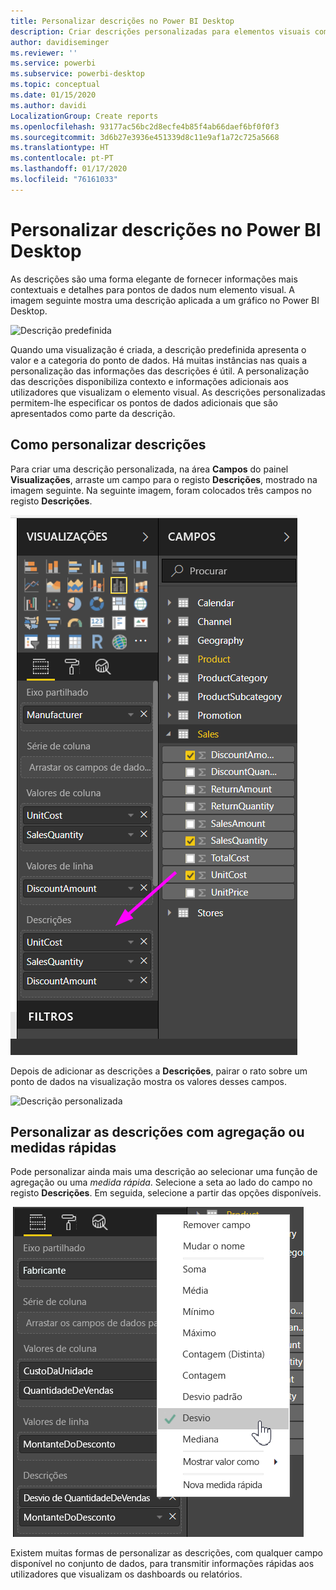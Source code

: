 ```yaml
---
title: Personalizar descrições no Power BI Desktop
description: Criar descrições personalizadas para elementos visuais com arrastar e largar
author: davidiseminger
ms.reviewer: ''
ms.service: powerbi
ms.subservice: powerbi-desktop
ms.topic: conceptual
ms.date: 01/15/2020
ms.author: davidi
LocalizationGroup: Create reports
ms.openlocfilehash: 93177ac56bc2d8ecfe4b85f4ab66daef6bf0f0f3
ms.sourcegitcommit: 3d6b27e3936e451339d8c11e9af1a72c725a5668
ms.translationtype: HT
ms.contentlocale: pt-PT
ms.lasthandoff: 01/17/2020
ms.locfileid: "76161033"
---
```

# <a name="customize-tooltips-in-power-bi-desktop"></a>Personalizar descrições no Power BI Desktop

As descrições são uma forma elegante de fornecer informações mais contextuais e detalhes para pontos de dados num elemento visual. A imagem seguinte mostra uma descrição aplicada a um gráfico no Power BI Desktop.

![Descrição predefinida](media/desktop-custom-tooltips/custom-tooltips-1.png)

Quando uma visualização é criada, a descrição predefinida apresenta o valor e a categoria do ponto de dados. Há muitas instâncias nas quais a personalização das informações das descrições é útil. A personalização das descrições disponibiliza contexto e informações adicionais aos utilizadores que visualizam o elemento visual. As descrições personalizadas permitem-lhe especificar os pontos de dados adicionais que são apresentados como parte da descrição.

## <a name="how-to-customize-tooltips"></a>Como personalizar descrições

Para criar uma descrição personalizada, na área **Campos** do painel **Visualizações**, arraste um campo para o registo **Descrições**, mostrado na imagem seguinte. Na seguinte imagem, foram colocados três campos no registo **Descrições**.

![Adicionar campos de descrição](media/desktop-custom-tooltips/custom-tooltips-2.png)

Depois de adicionar as descrições a **Descrições**, pairar o rato sobre um ponto de dados na visualização mostra os valores desses campos.

![Descrição personalizada](media/desktop-custom-tooltips/custom-tooltips-3.png)

## <a name="customizing-tooltips-with-aggregation-or-quick-measures"></a>Personalizar as descrições com agregação ou medidas rápidas

Pode personalizar ainda mais uma descrição ao selecionar uma função de agregação ou uma *medida rápida*. Selecione a seta ao lado do campo no registo **Descrições**. Em seguida, selecione a partir das opções disponíveis.

![Descrição com medida rápida](media/desktop-custom-tooltips/custom-tooltips-4.png)

Existem muitas formas de personalizar as descrições, com qualquer campo disponível no conjunto de dados, para transmitir informações rápidas aos utilizadores que visualizam os dashboards ou relatórios.
